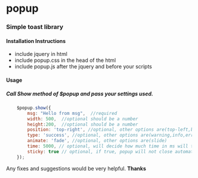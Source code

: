 # popup

### Simple toast library 

#### Installation Instructions

* include jquery in html
* include popup.css in the head of the html
* include popup.js after the jquery and before your scripts

#### Usage
 
##### Call Show method of $popup and pass your settings used.

```js
	$popup.show({
		msg: "Hello from msg",  //required
		width: 500,  //optional should be a number
		height:200,  //optional should be a number
		position: 'top-right', //optional, other options are(top-left,bottom-right,bottom-left)
		type: 'success', //optional, other options are(warning,info,error)
		animate: 'fade', //optional, other options are(slide)
		time: 5000, // optional, will decide how much time in ms will the popup stay
		sticky: true // optional, if true, popup will not close automatically , if false popup will close after specified time
	});
``` 
Any fixes and suggestions would be very helpful. **Thanks**
